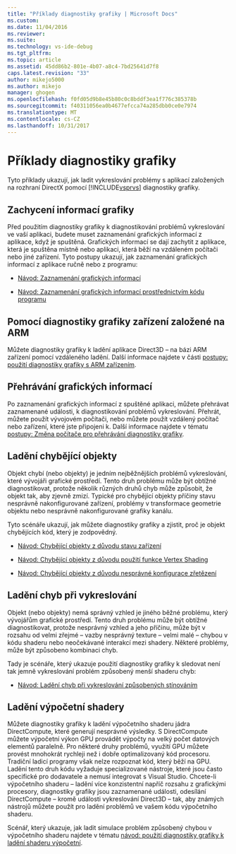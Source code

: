 ```yaml
---
title: "Příklady diagnostiky grafiky | Microsoft Docs"
ms.custom: 
ms.date: 11/04/2016
ms.reviewer: 
ms.suite: 
ms.technology: vs-ide-debug
ms.tgt_pltfrm: 
ms.topic: article
ms.assetid: 45dd86b2-801e-4b07-a8c4-7bd25641d7f8
caps.latest.revision: "33"
author: mikejo5000
ms.author: mikejo
manager: ghogen
ms.openlocfilehash: f0fd05d9b8e45b80c0c8bddf3ea1f776c385378b
ms.sourcegitcommit: f40311056ea0b4677efcca74a285dbb0ce0e7974
ms.translationtype: MT
ms.contentlocale: cs-CZ
ms.lasthandoff: 10/31/2017
---
```

# <a name="graphics-diagnostics-examples"></a>Příklady diagnostiky grafiky
Tyto příklady ukazují, jak ladit vykreslování problémy s aplikací založených na rozhraní DirectX pomocí [!INCLUDE[vsprvs](../../code-quality/includes/vsprvs_md.md)] diagnostiky grafiky.  
  
## <a name="capturing-graphics-information"></a>Zachycení informací grafiky  
 Před použitím diagnostiky grafiky k diagnostikování problémů vykreslování ve vaší aplikaci, budete muset zaznamenání grafických informací z aplikace, když je spuštěná. Grafických informací se dají zachytit z aplikace, která je spuštěna místně nebo aplikaci, která běží na vzdáleném počítači nebo jiné zařízení. Tyto postupy ukazují, jak zaznamenání grafických informací z aplikace ručně nebo z programu:  
  
-   [Návod: Zaznamenání grafických informací](walkthrough-capturing-graphics-information.md)  
  
-   [Návod: Zaznamenání grafických informací prostřednictvím kódu programu](walkthrough-capturing-graphics-information-programmatically.md)  
  
## <a name="use-graphics-diagnostics-with-an-arm-based-device"></a>Pomocí diagnostiky grafiky zařízení založené na ARM  
 Můžete diagnostiky grafiky k ladění aplikace Direct3D – na bázi ARM zařízení pomocí vzdáleného ladění. Další informace najdete v části [postupy: použití diagnostiky grafiky s ARM zařízením](how-to-use-graphics-diagnostics-with-an-arm-device.md).  
  
## <a name="playing-back-graphics-information"></a>Přehrávání grafických informací  
 Po zaznamenání grafických informací z spuštěné aplikaci, můžete přehrávat zaznamenané události, k diagnostikování problémů vykreslování. Přehrát, můžete použít vývojovém počítači, nebo můžete použít vzdálený počítač nebo zařízení, které jste připojeni k. Další informace najdete v tématu [postupy: Změna počítače pro přehrávání diagnostiky grafiky](how-to-change-the-graphics-diagnostics-playback-machine.md).  
  
## <a name="debugging-missing-objects"></a>Ladění chybějící objekty  
 Objekt chybí (nebo objekty) je jedním nejběžnějších problémů vykreslování, které vývojáři grafické prostředí. Tento druh problému může být obtížné diagnostikovat, protože několik různých druhů chyb může způsobit, že objekt tak, aby zjevně zmizí. Typické pro chybějící objekty příčiny stavu nesprávně nakonfigurované zařízení, problémy v transformace geometrie objektu nebo nesprávně nakonfigurované grafiky kanálu.  
  
 Tyto scénáře ukazují, jak můžete diagnostiky grafiky a zjistit, proč je objekt chybějících kód, který je zodpovědný.  
  
-   [Návod: Chybějící objekty z důvodu stavu zařízení](walkthrough-missing-objects-due-to-device-state.md)  
  
-   [Návod: Chybějící objekty z důvodu použití funkce Vertex Shading](walkthrough-missing-objects-due-to-vertex-shading.md)  
  
-   [Návod: Chybějící objekty z důvodu nesprávné konfigurace zřetězení](walkthrough-missing-objects-due-to-misconfigured-pipeline.md)  
  
## <a name="debugging-rendering-errors"></a>Ladění chyb při vykreslování  
 Objekt (nebo objekty) nemá správný vzhled je jiného běžné problému, který vývojářům grafické prostředí. Tento druh problému může být obtížné diagnostikovat, protože nesprávný vzhled a jeho příčinu, může být v rozsahu od velmi zřejmé – vazby nesprávný texture – velmi malé – chybou v kódu shaderu nebo neočekávané interakcí mezi shadery. Některé problémy, může být způsobeno kombinaci chyb.  
  
 Tady je scénáře, který ukazuje použití diagnostiky grafiky k sledovat není tak jemně vykreslování problém způsobený menší shaderu chyb:  
  
-   [Návod: Ladění chyb při vykreslování způsobených stínováním](walkthrough-debugging-rendering-errors-due-to-shading.md)  
  
## <a name="debugging-compute-shaders"></a>Ladění výpočetní shadery  
 Můžete diagnostiky grafiky k ladění výpočetního shaderu jádra DirectCompute, které generují nesprávné výsledky. S DirectCompute můžete výpočetní výkon GPU provádět výpočty na velký počet datových elementů paralelně. Pro některé druhy problémů, využití GPU můžete provést mnohokrát rychleji než i dobře optimalizovaný kód procesoru. Tradiční ladicí programy však nelze rozpoznat kód, který běží na GPU. Ladění tento druh kódu vyžaduje specializované nástroje, které jsou často specifické pro dodavatele a nemusí integrovat s Visual Studio. Chcete-li výpočetního shaderu – ladění více konzistentní napříč rozsahu z grafickými procesory, diagnostiky grafiky jsou zaznamenané události, odesílání DirectCompute – kromě události vykreslování Direct3D – tak, aby známých nástrojů můžete použít pro ladění problémů ve vašem kódu výpočetního shaderu.  
  
 Scénář, který ukazuje, jak ladit simulace problém způsobený chybou v výpočetního shaderu najdete v tématu [návod: použití diagnostiky grafiky k ladění shaderu výpočetní](walkthrough-using-graphics-diagnostics-to-debug-a-compute-shader.md).